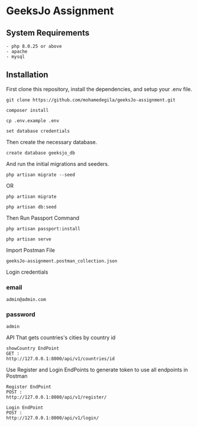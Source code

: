 # GeeksJo Assignment


## System Requirements
```
- php 8.0.25 or above
- apache
- mysql
```
## Installation

First clone this repository, install the dependencies, and setup your .env file.

```
git clone https://github.com/mohamedegila/geeksJo-assignment.git

```
```
composer install
```
```
cp .env.example .env
```
```
set database credentials
```

Then create the necessary database.

```
create database geeksjo_db

```

And run the initial migrations and seeders.

```
php artisan migrate --seed
```

OR
```
php artisan migrate
```
```
php artisan db:seed
```

Then Run Passport Command

```
php artisan passport:install

```


```
php artisan serve

```


Import Postman File

```
geeksJo-assignment.postman_collection.json

```

Login credentials

### email
```
admin@admin.com
```
### password
```
admin
```

API That gets countries's cities by country id 

```
showCountry EndPoint 
GET : 
http://127.0.0.1:8000/api/v1/countries/id

```


Use Register and Login EndPoints to generate token to use all endpoints in Postman

```
Register EndPoint 
POST : 
http://127.0.0.1:8000/api/v1/register/

Login EndPoint 
POST : 
http://127.0.0.1:8000/api/v1/login/

```
